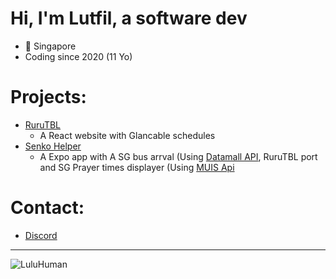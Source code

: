 # Hi, I'm Lutfil, a software dev
* 📌 Singapore
* Coding since 2020 (11 Yo)

# Projects: 
* [RuruTBL](https://github.com/LuluHuman/rurutbl-react)
  * A React website with Glancable schedules 
* [Senko Helper](https://github.com/LuluHuman/Senko-Helper)
  * A Expo app with A SG bus arrval (Using [Datamall API](https://datamall.lta.gov.sg/), RuruTBL port and SG Prayer times displayer (Using [MUIS Api](https://www.muis.gov.sg/)

# Contact:
* [Discord](https://discord.com/users/6353039308)

***

![LuluHuman](https://github-readme-stats.vercel.app/api/top-langs?username=LuluHuman&show_icons=true&theme=synthwave&layout=compact)
